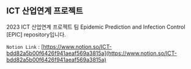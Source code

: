 ## ICT 산업연계 프로젝트

2023 ICT 산업연계 프로젝트 팀 Epidemic Prediction and Infection Control [EPIC] repository입니다.

`Notion Link` : [https://www.notion.so/ICT-bdd82a5b00f6426f941aeaf569a3815a](https://www.notion.so/ICT-bdd82a5b00f6426f941aeaf569a3815a)
